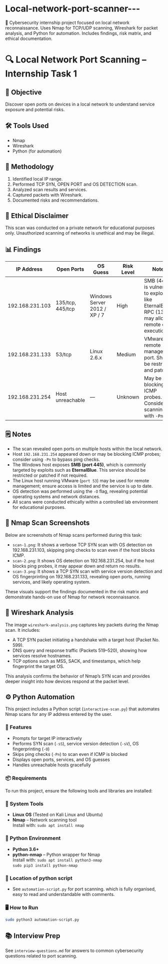 # Local-network-port-scanner---
🚀 Cybersecurity internship project focused on local network reconnaissance. Uses Nmap for TCP/UDP scanning, Wireshark for packet analysis, and Python for automation. Includes findings, risk matrix, and ethical documentation.

# 🔍 Local Network Port Scanning – Internship Task 1

## 🎯 Objective
Discover open ports on devices in a local network to understand service exposure and potential risks.

## 🛠️ Tools Used
- Nmap
- Wireshark 
- Python (for automation)

## 📡 Methodology
1. Identified local IP range.
2. Performed TCP SYN, OPEN PORT and OS DETECTION scan.
3. Analyzed scan results and services.
4. Captured packets with Wireshark.
5. Documented risks and recommendations.

## 🔐 Ethical Disclaimer
This scan was conducted on a private network for educational purposes only. Unauthorized scanning of networks is unethical and may be illegal.

## 📊 Findings

| IP Address      | Open Ports       | OS Guess                     | Risk Level | Notes |
|-----------------|------------------|------------------------------|------------|-------|
| 192.168.231.103 | 135/tcp, 445/tcp | Windows Server 2012 / XP / 7 | High       | SMB (445) is vulnerable to exploits like EternalBlue. RPC (135) may allow remote code execution. |
| 192.168.231.133 | 53/tcp           | Linux 2.6.x                  | Medium     | VMware remote management port. Should be restricted and patched. |
| 192.168.231.254 | Host unreachable | —                            | Unknown    | May be blocking ICMP probes. Consider scanning with `-Pn`. |

## 🗒️ Notes
- The scan revealed open ports on multiple hosts within the local network.
- Host `192.168.231.254` appeared down or may be blocking ICMP probes; consider using `-Pn` to bypass ping checks.
- The Windows host exposes **SMB (port 445)**, which is commonly targeted by exploits such as **EternalBlue**. This service should be restricted or patched if not required.
- The Linux host running VMware (`port 53`) may be used for remote management; ensure access is limited and the service is up to date.
- OS detection was performed using the `-O` flag, revealing potential operating systems and network distances.
- All scans were conducted ethically within a controlled lab environment for educational purposes.

## 📸 Nmap Scan Screenshots

Below are screenshots of Nmap scans performed during this task:

- `scan-1.png`: It shows a verbose TCP SYN scan with OS detection on 192.168.231.103, skipping ping checks to scan even if the host blocks ICMP.
- `scan-2.png`: It shows OS detection on 192.168.231.254, but if the host blocks ping probes, it may appear down and return no results.
- `scan-3.png`: It shows a TCP SYN scan with service version detection and OS fingerprinting on 192.168.231.133, revealing open ports, running services, and likely operating system.

These visuals support the findings documented in the risk matrix and demonstrate hands-on use of Nmap for network reconnaissance.

## 🧪 Wireshark Analysis

The image `wireshark-analysis.png` captures key packets during the Nmap scan. It includes:

- A TCP SYN packet initiating a handshake with a target host (Packet No. 599).
- DNS query and response traffic (Packets 519–520), showing how services resolve hostnames.
- TCP options such as MSS, SACK, and timestamps, which help fingerprint the target OS.

This analysis confirms the behavior of Nmap’s SYN scan and provides deeper insight into how devices respond at the packet level.
## ⚙️ Python Automation

This project includes a Python script (`interactive-scan.py`) that automates Nmap scans for any IP address entered by the user.

### 🔧 Features
- Prompts for target IP interactively
- Performs SYN scan (`-sS`), service version detection (`-sV`), OS fingerprinting (`-O`)
- Skips ping checks (`-Pn`) to scan even if ICMP is blocked
- Displays open ports, services, and OS guesses
- Handles unreachable hosts gracefully

### 📦 Requirements

To run this project, ensure the following tools and libraries are installed:

### 🔧 System Tools
- **Linux OS** (Tested on Kali Linux and Ubuntu)
- **Nmap** – Network scanning tool  
  Install with: `sudo apt install nmap`

### 🐍 Python Environment
- **Python 3.6+**
- **python-nmap** – Python wrapper for Nmap  
  Install with: `sudo apt install python3-nmap`  
                `sudo pip3 install python-nmap`

### 📁 Location of python script
- See `automation-script.py` for port scanning. which is fully organised, easy to read and understandable with comments.

### 🖥️ How to Run
```bash
sudo python3 automation-script.py
 ```

## 📚 Interview Prep
See `interview-questions.md` for answers to common cybersecurity questions related to port scanning.
